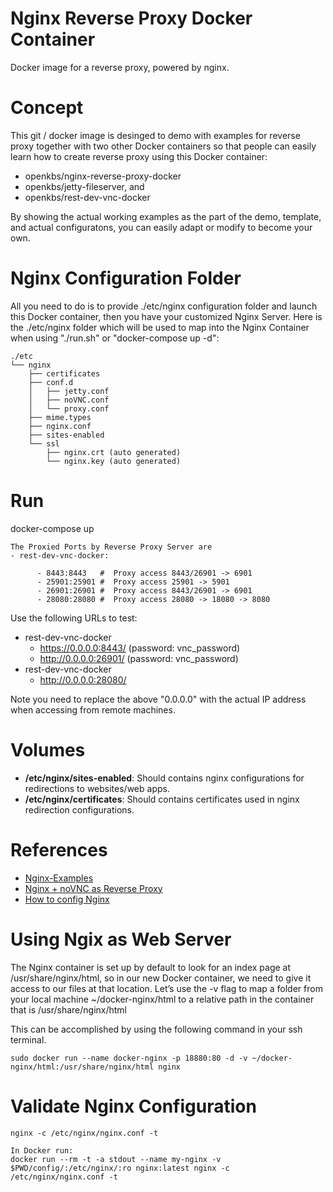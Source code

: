 # Nginx Reverse Proxy Docker Container
Docker image for a reverse proxy, powered by nginx. 

# Concept
This git / docker image is desinged to demo with examples for reverse proxy together with two other Docker containers so that people can easily learn how to create reverse proxy using this Docker container:
* openkbs/nginx-reverse-proxy-docker
* openkbs/jetty-fileserver, and
* openkbs/rest-dev-vnc-docker

By showing the actual working examples as the part of the demo, template, and actual configuratons, you can easily adapt or modify to become your own. 

# Nginx Configuration Folder
All you need to do is to provide ./etc/nginx configuration folder and launch this Docker container, then you have your customized Nginx Server.
Here is the ./etc/nginx folder which will be used to map into the Nginx Container when using "./run.sh" or "docker-compose up -d":

```
./etc
└── nginx
    ├── certificates
    ├── conf.d
    │   ├── jetty.conf
    │   ├── noVNC.conf
    │   └── proxy.conf
    ├── mime.types
    ├── nginx.conf
    ├── sites-enabled
    └── ssl
        ├── nginx.crt (auto generated)
        └── nginx.key (auto generated)

```

# Run
docker-compose up
```
The Proxied Ports by Reverse Proxy Server are
- rest-dev-vnc-docker:
  
      - 8443:8443   #  Proxy access 8443/26901 -> 6901
      - 25901:25901 #  Proxy access 25901 -> 5901
      - 26901:26901 #  Proxy access 8443/26901 -> 6901
      - 28080:28080 #  Proxy access 28080 -> 18080 -> 8080
```
Use the following URLs to test:
- rest-dev-vnc-docker
  - https://0.0.0.0:8443/  (password: vnc_password)
  - http://0.0.0.0:26901/  (password: vnc_password)
- rest-dev-vnc-docker
  - http://0.0.0.0:28080/

Note you need to replace the above "0.0.0.0" with the actual IP address when accessing from remote machines.

# Volumes

* **/etc/nginx/sites-enabled**: Should contains nginx configurations for redirections to websites/web apps.
* **/etc/nginx/certificates**: Should contains certificates used in nginx redirection configurations.

# References
* [Nginx-Examples](https://www.nginx.com/resources/wiki/start/topics/examples/full/)
* [Nginx + noVNC as Reverse Proxy](https://github.com/novnc/noVNC/wiki/Proxying-with-nginx)
* [How to config Nginx](https://www.linode.com/docs/web-servers/nginx/how-to-configure-nginx/)

# Using Ngix as Web Server
The Nginx container is set up by default to look for an index page at /usr/share/nginx/html, so in our new Docker container, we need to give it access to our files at that location. Let’s use the -v flag to map a folder from your local machine ~/docker-nginx/html to a relative path in the container that is /usr/share/nginx/html

This can be accomplished by using the following command in your ssh terminal.

```
sudo docker run --name docker-nginx -p 18880:80 -d -v ~/docker-nginx/html:/usr/share/nginx/html nginx
```

# Validate Nginx Configuration
```
nginx -c /etc/nginx/nginx.conf -t

In Docker run:
docker run --rm -t -a stdout --name my-nginx -v $PWD/config/:/etc/nginx/:ro nginx:latest nginx -c /etc/nginx/nginx.conf -t

```
